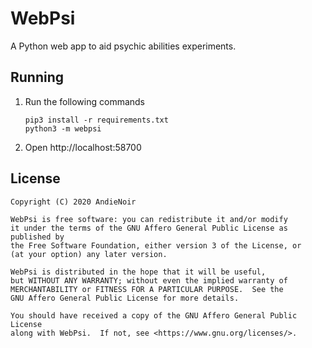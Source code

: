 WebPsi
======

A Python web app to aid psychic abilities experiments.

Running
-------

1. Run the following commands

   ```
   pip3 install -r requirements.txt
   python3 -m webpsi
   ```

2. Open http://localhost:58700

License
-------

    Copyright (C) 2020 AndieNoir
    
    WebPsi is free software: you can redistribute it and/or modify
    it under the terms of the GNU Affero General Public License as published by
    the Free Software Foundation, either version 3 of the License, or
    (at your option) any later version.
    
    WebPsi is distributed in the hope that it will be useful,
    but WITHOUT ANY WARRANTY; without even the implied warranty of
    MERCHANTABILITY or FITNESS FOR A PARTICULAR PURPOSE.  See the
    GNU Affero General Public License for more details.
    
    You should have received a copy of the GNU Affero General Public License
    along with WebPsi.  If not, see <https://www.gnu.org/licenses/>.
